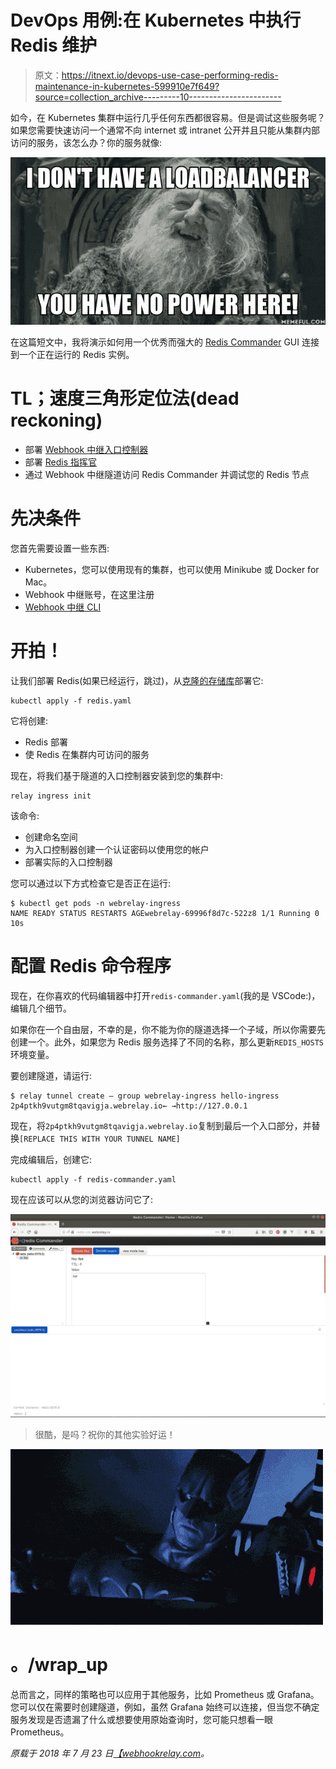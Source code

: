 # DevOps 用例:在 Kubernetes 中执行 Redis 维护

> 原文：<https://itnext.io/devops-use-case-performing-redis-maintenance-in-kubernetes-599910e7f649?source=collection_archive---------10----------------------->

如今，在 Kubernetes 集群中运行几乎任何东西都很容易。但是调试这些服务呢？如果您需要快速访问一个通常不向 internet 或 intranet 公开并且只能从集群内部访问的服务，该怎么办？你的服务就像:

![](img/4e7e97dd539b10a1aa8b444f65d62319.png)

在这篇短文中，我将演示如何用一个优秀而强大的 [Redis Commander](https://github.com/joeferner/redis-commander) GUI 连接到一个正在运行的 Redis 实例。

# TL；速度三角形定位法(dead reckoning)

*   部署 [Webhook 中继入口控制器](https://webhookrelay.com/v1/examples/relay-ingress.html)
*   部署 [Redis 指挥官](https://github.com/webhookrelay/k8s-redis-commander/blob/master/redis-commander.yaml)
*   通过 Webhook 中继隧道访问 Redis Commander 并调试您的 Redis 节点

# 先决条件

您首先需要设置一些东西:

*   Kubernetes，您可以使用现有的集群，也可以使用 Minikube 或 Docker for Mac。
*   Webhook 中继账号，在这里注册
*   [Webhook 中继 CLI](https://webhookrelay.com/v1/guide/index.html#Getting-Started)

# 开拍！

让我们部署 Redis(如果已经运行，跳过)，从[克隆的存储库](https://github.com/webhookrelay/k8s-redis-commander)部署它:

```
kubectl apply -f redis.yaml
```

它将创建:

*   Redis 部署
*   使 Redis 在集群内可访问的服务

现在，将我们基于隧道的入口控制器安装到您的集群中:

```
relay ingress init
```

该命令:

*   创建命名空间
*   为入口控制器创建一个认证密码以使用您的帐户
*   部署实际的入口控制器

您可以通过以下方式检查它是否正在运行:

```
$ kubectl get pods -n webrelay-ingress
NAME READY STATUS RESTARTS AGEwebrelay-69996f8d7c-522z8 1/1 Running 0 10s
```

# 配置 Redis 命令程序

现在，在你喜欢的代码编辑器中打开`redis-commander.yaml`(我的是 VSCode:)，编辑几个细节。

如果你在一个自由层，不幸的是，你不能为你的隧道选择一个子域，所以你需要先创建一个。此外，如果您为 Redis 服务选择了不同的名称，那么更新`REDIS_HOSTS`环境变量。

要创建隧道，请运行:

```
$ relay tunnel create — group webrelay-ingress hello-ingress
2p4ptkh9vutgm8tqavigja.webrelay.io← →http://127.0.0.1
```

现在，将`2p4ptkh9vutgm8tqavigja.webrelay.io`复制到最后一个入口部分，并替换`[REPLACE THIS WITH YOUR TUNNEL NAME]`

完成编辑后，创建它:

```
kubectl apply -f redis-commander.yaml
```

现在应该可以从您的浏览器访问它了:

![](img/7dffa34ff2203d93ed62461d75841165.png)

> 很酷，是吗？祝你的其他实验好运！

![](img/e6a6c38f6fd98ea0c5f5b7f36720b23e.png)

# 。/wrap_up

总而言之，同样的策略也可以应用于其他服务，比如 Prometheus 或 Grafana。您可以仅在需要时创建隧道，例如，虽然 Grafana 始终可以连接，但当您不确定服务发现是否遗漏了什么或想要使用原始查询时，您可能只想看一眼 Prometheus。

*原载于 2018 年 7 月 23 日*[*【webhookrelay.com*](https://webhookrelay.com/blog/2018/07/23/kubernetes-redis-commander/)*。*